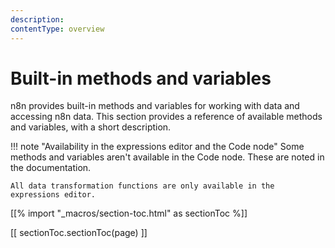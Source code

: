 ```yaml
---
description: 
contentType: overview
---
```


# Built-in methods and variables

n8n provides built-in methods and variables for working with data and accessing n8n data. This section provides a reference of available methods and variables, with a short description. 

!!! note "Availability in the expressions editor and the Code node"
	Some methods and variables aren't available in the Code node. These are noted in the documentation.
	
	All data transformation functions are only available in the expressions editor.

[[% import "_macros/section-toc.html" as sectionToc %]]

[[ sectionToc.sectionToc(page) ]]
